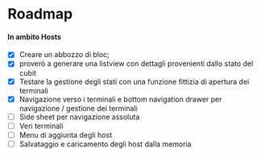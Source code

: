 # Roadmap

#### In ambito Hosts

* [X] Creare un abbozzo di bloc;
* [X] proverò a generare una listview con dettagli provenienti dallo stato del cubit
* [X] Testare la gestione degli stati con una funzione fittizia di apertura dei terminali
* [X] Navigazione verso i terminali e bottom navigation drawer per navigazione / gestione dei terminali
* [ ] Side sheet per navigazione assoluta
* [ ] Veri terminali
* [ ] Menu di aggiunta degli host
* [ ] Salvataggio e caricamento degli host dalla memoria
